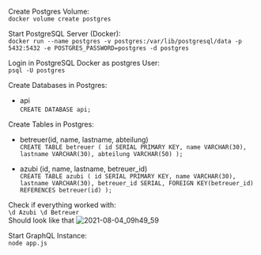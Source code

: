 Create Postgres Volume:\
`docker volume create postgres`

Start PostgreSQL Server (Docker):\
`docker run --name postgres -v postgres:/var/lib/postgresql/data -p 5432:5432 -e POSTGRES_PASSWORD=postgres -d postgres`

Login in PostgreSQL Docker as postgres User:\
`psql -U postgres`

Create Databases in Postgres:
- api\
`CREATE DATABASE api;`

Create Tables in Postgres:
- betreuer(id, name, lastname, abteilung)\
`CREATE TABLE betreuer (
id SERIAL PRIMARY KEY,
name VARCHAR(30),
lastname VARCHAR(30),
abteilung VARCHAR(50)
);`

- azubi (id, name, lastname, betreuer_id)\
`CREATE TABLE azubi (
id SERIAL PRIMARY KEY,
name VARCHAR(30),
lastname VARCHAR(30),
betreuer_id SERIAL,
FOREIGN KEY(betreuer_id) REFERENCES betreuer(id)
);`

Check if everything worked with:\
`\d Azubi \d Betreuer`\
Should look like that
![2021-08-04_09h49_59](https://user-images.githubusercontent.com/44290829/128142825-346edabd-7427-4fef-b7ed-0d0b6385e39f.png)


Start GraphQL Instance:<br />
`node app.js`
